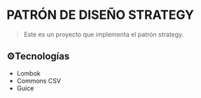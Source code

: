 # PATRÓN DE DISEÑO STRATEGY

> Este es un proyecto que implementa el patrón strategy.

## ⚙️Tecnologías
- Lombok
- Commons CSV
- Guice
